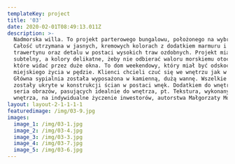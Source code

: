 ```yaml
---
templateKey: project
title: '03'
date: 2020-02-01T08:49:13.011Z
description: >-
  Nadmorska willa. To projekt parterowego bungalowu, położonego na wybrzeżu.
  Całość utrzymana w jasnych, kremowych kolorach z dodatkiem marmuru i
  trawertynu oraz detalu w postaci wysokich traw ozdobnych. Projekt miał być
  subtelny, a kolory delikatne, żeby nie odbierać waloru morskiemu otoczeniu,
  które widać przez duże okna. To dom weekendowy, który miał być odskocznią od
  miejskiego życia w pędzie. Klienci chcieli czuć się we wnętrzu jak w SPA.
  Główna sypialnia została wyposażona w kamienną, dużą wannę. Wszelkie szafy
  zostały ukryte w konstrukcji ścian w postaci wnęk. Dodatkiem do wnętrz jest
  seria obrazów, pasujących idealnie do wnętrza, pt. Tekstura, wykonanych do
  wnętrza, na indywidualne życzenie inwestorów, autorstwa Małgorzaty Moskal.
layout: layout-2-1-1-1-1
featuredimage: /img/03-9.jpg
images:
  image_1: /img/03-1.jpg
  image_2: /img/03-4.jpg
  image_3: /img/03-3.jpg
  image_4: /img/03-7.jpg
  image_5: /img/03-6.jpg
---
```


